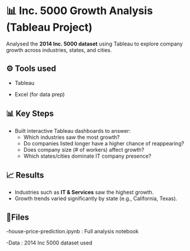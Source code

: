 # 📊 Inc. 5000 Growth Analysis (Tableau Project)

Analysed the **2014 Inc. 5000 dataset** using Tableau to explore company growth across industries, states, and cities.

## ⚙️ Tools used

- Tableau
  
- Excel (for data prep)

## 📊 Key Steps

- Built interactive Tableau dashboards to answer:
  - Which industries saw the most growth?
  - Do companies listed longer have a higher chance of reappearing?
  - Does company size (# of workers) affect growth?
  - Which states/cities dominate IT company presence?

## 📈 Results

- Industries such as **IT & Services** saw the highest growth.
- Growth trends varied significantly by state (e.g., California, Texas).

## 📂Files
-house-price-prediction.ipynb : Full analysis notebook

-Data : 2014 Inc 5000 dataset used
